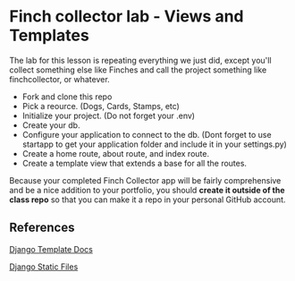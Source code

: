 # Finch collector lab - Views and Templates

The lab for this lesson is repeating everything we just did, except you'll collect something else like Finches and call the project something like finchcollector, or whatever.

- Fork and clone this repo
- Pick a reource. (Dogs, Cards, Stamps, etc)
- Initialize your project. (Do not forget your .env)
- Create your db. 
- Configure your application to connect to the db.
(Dont forget to use startapp to get your application folder and include it in your settings.py)
- Create a home route, about route, and index route. 
- Create a template view that extends a base for all the routes. 


Because your completed Finch Collector app will be fairly comprehensive and be a nice addition to your portfolio, you should **create it outside of the class repo** so that you can make it a repo in your personal GitHub account.

## References

[Django Template Docs](https://docs.djangoproject.com/en/3.0/ref/templates/builtins/)

[Django Static Files](https://docs.djangoproject.com/en/3.0/howto/static-files/)
